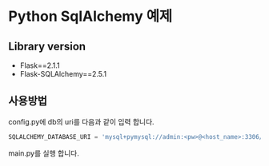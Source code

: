 # Python SqlAlchemy 예제

## Library version
* Flask==2.1.1
* Flask-SQLAlchemy==2.5.1

## 사용방법

config.py에 db의 uri를 다음과 같이 입력 합니다.
```python
SQLALCHEMY_DATABASE_URI = 'mysql+pymysql://admin:<pw>@<host_name>:3306/testdb'
```

main.py를 실행 합니다.

